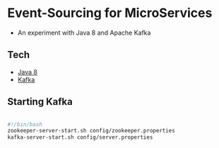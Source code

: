 # Event-Sourcing for MicroServices

- An experiment with Java 8 and Apache Kafka


## Tech

- [Java 8](https://www.java.com/en/download)
- [Kafka](https://kafka.apache.org/downloads)

## Starting Kafka

```bash

#!/bin/bash
zookeeper-server-start.sh config/zookeeper.properties
kafka-server-start.sh config/server.properties

```
